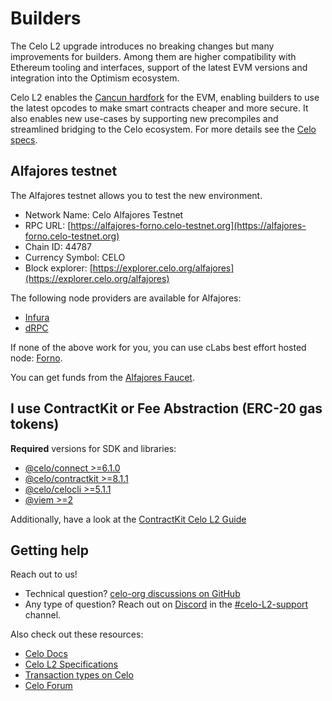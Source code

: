 # Builders

The Celo L2 upgrade introduces no breaking changes but many improvements for builders.
Among them are higher compatibility with Ethereum tooling and interfaces, support of the latest EVM versions and integration into the Optimism ecosystem.

Celo L2 enables the [Cancun hardfork](https://github.com/ethereum/execution-specs/blob/master/network-upgrades/mainnet-upgrades/cancun.md) for the EVM, enabling builders to use the latest opcodes to make smart contracts cheaper and more secure. It also enables new use-cases by supporting new precompiles and streamlined bridging to the Celo ecosystem. For more details see the [Celo specs](https://specs.celo.org/l2_migration.html#state-changes-during-the-migration).

## Alfajores testnet

The Alfajores testnet allows you to test the new environment.

- Network Name: Celo Alfajores Testnet
- RPC URL: [https://alfajores-forno.celo-testnet.org](https://alfajores-forno.celo-testnet.org)
- Chain ID: 44787
- Currency Symbol: CELO
- Block explorer: [https://explorer.celo.org/alfajores](https://explorer.celo.org/alfajores)

The following node providers are available for Alfajores:

- [Infura](https://www.infura.io/networks/celo)
- [dRPC](https://drpc.org/chainlist/celo)

If none of the above work for you, you can use cLabs best effort hosted node: [Forno](https://docs.celo.org/network/node/forno).

You can get funds from the [Alfajores Faucet](https://faucet.celo.org/alfajores).

## I use ContractKit or Fee Abstraction (ERC-20 gas tokens)

**Required** versions for SDK and libraries:

- [@celo/connect >=6.1.0](https://www.npmjs.com/package/@celo/connect)
- [@celo/contractkit >=8.1.1](https://www.npmjs.com/package/@celo/contractkit)
- [@celo/celocli >=5.1.1](https://www.npmjs.com/package/@celo/celocli)
- [@viem >=2](https://www.npmjs.com/package/viem)

Additionally, have a look at the [ContractKit Celo L2 Guide](https://docs.google.com/document/d/1F-9OtZeFOhB7SbgWyUHjOgxBwF-749URZDK0OpgtAqE/edit)

## Getting help

Reach out to us!

- Technical question? [celo-org discussions on GitHub](https://github.com/orgs/celo-org/discussions/categories/cel2)
- Any type of question? Reach out on [Discord](https://chat.celo.org) in the [#celo-L2-support](https://discord.com/channels/600834479145353243/1286649605798367252) channel.

Also check out these resources:

- [Celo Docs](https://docs.celo.org/)
- [Celo L2 Specifications](https://specs.celo.org/)
- [Transaction types on Celo](https://github.com/celo-org/txtypes)
- [Celo Forum](https://forum.celo.org/)
